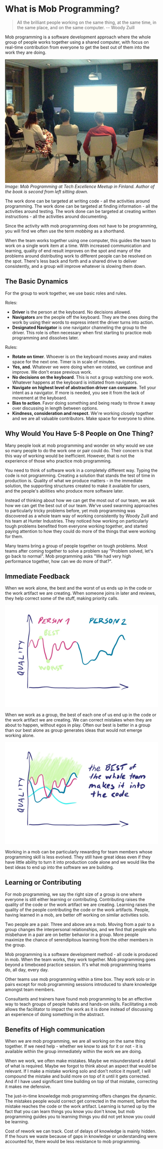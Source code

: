 # What is Mob Programming?

> All the brilliant people working on the same thing, at the same time, in the same place, and on the same computer. -- Woody Zuill

Mob programming is a software development approach where the whole group of people works together using a shared computer, with focus on real-time contribution from everyone to get the best out of them into the work they are doing.

![Mob Programming](images/MobProgramming.jpg)
*Image: Mob Programming at Tech Excellence Meetup in Finland. Author of the book is second from left sitting down.*

The work done can be targeted at writing code - all the activities around programming. The work done can be targeted at finding information - all the activities around testing. The work done can be targeted at creating written instructions - all the activities around documenting.

Since the activity with mob programming does not have to be programming, you will find we often use the term *mobbing* as a shorthand.

When the team works together using one computer, this guides the team to work on a single work item at a time. With increased communication and learning, quality of end result improves on the spot and many of the problems around distributing work to different people can be resolved on the spot. There's less back and forth and a shared drive to deliver consistently, and a group will improve whatever is slowing them down.

## The Basic Dynamics

For the group to work together, we use basic roles and rules.

Roles:

* **Driver** is the person at the keyboard. No decisions allowed.
* **Navigators** are the people off the keyboard. They are the ones doing the work by using their words to express intent the driver turns into action.
* **Designated Navigator** is one navigator channeling the group to the driver. This role is often necessary when first starting to practice mob programming and dissolves later.

Rules:

* **Rotate on timer**. Whoever is on the keyboard moves away and makes space for the next one. Timer is in scale of minutes.
* **Yes, and**. Whatever we were doing when we rotated, we continue and improve. We don't erase previous work.
* **No decisions on the keyboard**. This is not a group watching one work. Whatever happens at the keyboard is initiated from navigators.
* **Navigate on highest level of abstraction driver can consume**. Tell your intent as a navigator. If more is needed, you see it from the lack of movement at the keyboard.
* **Bias to action**. Favor doing something and being ready to throw it away over discussing in length between options.
* **Kindness, consideration and respect**. We're working closely together and we are all valuable contributors. Make space for everyone to shine.

## Why Would You Have 5-8 People on One Thing?

Many people look at mob programming and wonder on why would we use so many people to do the work one or pair could do. Their concern is that this way of working would be inefficient. However, that is not the experience of those who practice mob programming.

You need to think of software work in a completely different way. Typing the code is not programming. Creating a solution that stands the test of time in production is. Quality of what we produce matters - in the immediate solution, the supporting structures created to make it available for users, and the people's abilities who produce more software later.

Instead of thinking about how we can get the most out of our team, we ask how we can get the best out of our team. We've used swarming approaches to particularly tricky problems before, yet mob programming was discovered as a whole team way of working consistently by Woody Zuill and his team at Hunter Industries. They noticed how working on particularly tough problems benefited from everyone working together, and started paying attention to how they could do more of the things that were working for them.

Many teams bring a group of people together on tough problems. Most teams after coming together to solve a problem say "Problem solved, let's go back to normal". Mob programming asks "We had very high performance together, how can we do more of that?".

## Immediate Feedback

When we work alone, the best and the worst of us ends up in the code or the work artifact we are creating. When someone joins in later and reviews, they help correct some of the stuff, making priority calls.

![Working alone](images/solo.jpg)

When we work as a group, the best of each one of us end up in the code or the work artifact we are creating. We can correct mistakes when they are about to happen, without egos in play. Often our best is better in a group than our best alone as group generates ideas that would not emerge working alone.

![Working in a mob](images/mob.jpg)

Working in a mob can be particularly rewarding for team members whose programming skill is less evolved. They still have great ideas even if they have little ability to turn it into production code alone and we would like the best ideas to end up into the software we are building.

## Learning or Contributing

For mob programming, we say the right size of a group is one where everyone is still either learning or contributing. Contributing raises the quality of the code or the work artifact we are creating. Learning raises the quality of the people contributing the code or the work artifacts. People, having learned in a mob, are better off working on similar activities solo.

Two people are a pair. Three and above are a mob. Moving from a pair to a group changes the interpersonal relationships, and we find that people who misbehave in a pair are on better behavior in a group. More people maximize the chance of serendipitous learning from the other members in the group.

Mob programming is a software development method - all code is produced in mob. When the team works, they work together. Mob programming goes beyond a timeboxed practice session. It's what mob programming teams do, all day, every day.

Other teams use mob programming within a time box. They work solo or in pairs except for mob programming sessions introduced to share knowledge amongst team members.

Consultants and trainers have found mob programming to be an effective way to teach groups of people habits and hands-on skills. Facilitating a mob allows the facilitator to impact the work as it is done instead of discussing an experience of doing something in the abstract. 

## Benefits of High communication

When we are mob programming, we are all working on the same thing together. If we need help - whether we know to ask for it or not - it is available within the group immediately within the work we are doing.

When we work, we often make mistakes. Maybe we misunderstand a detail of what is required. Maybe we forgot to think about an aspect that would be relevant. If I make a mistake working solo and don't notice it myself, I will compound the mistake and build more on top of it until it gets corrected. And if I have used significant time building on top of that mistake, correcting it makes me defensive.

The just-in-time knowledge mob programming offers changes the dynamic. The mistakes people would correct get corrected in the moment, before the mistake reaches the code or the work artifact. Learning is turned up by the fact that you can learn things you know you don't know, but mob programming guides you to learning things you did not yet know you could be learning.

Cost of rework we can track. Cost of delays of knowledge is mainly hidden. If the hours we waste because of gaps in knowledge or understanding were accounted for, there would be less resistance to mob programming.
